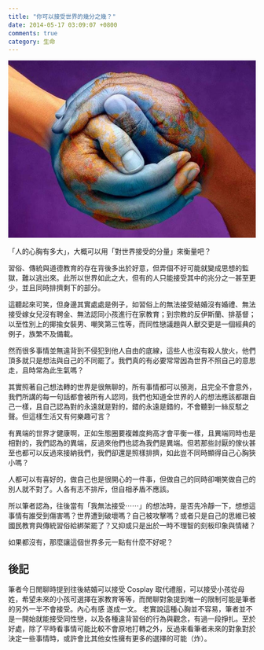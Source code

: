 ```yaml
---
title: "你可以接受世界的幾分之幾？"
date: 2014-05-17 03:09:07 +0800
comments: true
category: 生命
---
```


![](/images/world.jpg)

「人的心胸有多大」，大概可以用「對世界接受的分量」來衡量吧？

習俗、傳統與道德教育的存在背後多出於好意，但弄個不好可能就變成思想的監獄，難以逃出來。此所以世界如此之大，但有的人只能接受其中的兆分之一甚至更少，並且同時排擠剩下的部分。

這聽起來可笑，但身邊其實處處是例子，如習俗上的無法接受結婚沒有婚禮、無法接受嫁女兒沒有聘金、無法認同小孩進行在家教育；到宗教的反伊斯蘭、排基督；以至性別上的揶揄女裝男、嘲笑第三性等，而同性戀議題與人獸交更是一個經典的例子，族繁不及備載。

然而很多事情並無違背到不侵犯到他人自由的底線，這些人也沒有殺人放火，他們頂多就只是想法與自己的不同罷了。我們真的有必要常常因為世界不照自己的意思走，且時常為此生氣嗎？

其實照著自己想法轉的世界是很無聊的，所有事情都可以預測，且完全不會意外，我們所講的每一句話都會被所有人認同，我們也知道全世界的人的想法應該都跟自己一樣，且自己認為對的永遠就是對的，錯的永遠是錯的，不會聽到一絲反駁之聲。但這樣生活又有何樂趣可言？

有異端的世界才健康啊，正如生態圈要複雜度夠高才會平衡一樣，且異端同時也是相對的，我們認為的異端，反過來他們也認為我們是異端。但若那些討厭的傢伙甚至也都可以反過來接納我們，我們卻還是照樣排擠，如此豈不同時顯得自己心胸狹小嗎？

人都可以有喜好的，做自己也是很開心的一件事，但做自己的同時卻嘲笑做自己的別人就不對了。人各有志不排斥，但自相矛盾不應該。

所以筆者認為，往後當有「我無法接受⋯⋯」的想法時，是否先冷靜一下，想想這事情有誰受到傷害嗎？世界遭到破壞嗎？自己被攻擊嗎？或者只是自己的思維已被國民教育與傳統習俗給綁架罷了？又抑或只是出於一時不理智的刻板印象與情緒？

如果都沒有，那麼讓這個世界多元一點有什麼不好呢？

## 後記

筆者今日閒聊時提到往後結婚可以接受 Cosplay 取代禮服，可以接受小孩從母姓，希望未來的小孩可選擇在家教育等等，而閒聊對象提到唯一的限制可能是筆者的另外一半不會接受。內心有感
遂成一文。
老實說這種心胸並不容易，筆者並不是一開始就能接受同性戀，以及各種違背習俗的行為與觀念，有過一段掙扎。至於好處，除了平時看事情可能比較不會原地打轉之外，反過來看筆者未來的對象對於決定一些事情時，或許會比其他女性擁有更多的選擇的可能（炸）。